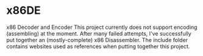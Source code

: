# x86DE

x86 Decoder and Encoder
This project currently does not support encoding (assembling) at the moment. 
After many failed attempts, I've successfully put together an (mostly-complete) x86 Disassembler.
The include folder contains websites used as references when putting together this project.
